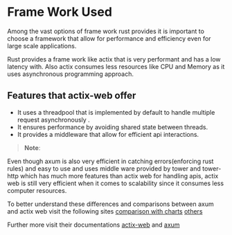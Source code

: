 # Frame Work Used

Among the vast options of frame work rust provides it is important to choose a framework that allow for performance and efficiency even for large scale applications.

Rust provides a frame work like actix that is very performant and has a low latency with. Also actix consumes less resources like CPU and Memory as it uses asynchronous programming approach.

## Features that actix-web offer

-  It uses a threadpool that is implemented by default to handle multiple request asynchronously .
-  It ensures performance by avoiding shared state between threads.
-  It provides a middleware that allow for efficient api interactions.

> **Note**: 

Even though axum is also very efficient in catching errors(enforcing rust rules)  and easy to use and uses middle ware provided by tower and tower-http which has much more features than actix web for handling apis, actix web is still very efficient when it comes to scalability since it consumes less computer resources. 

To better understand these differences and comparisons between axum and actix web visit the following sites [comparison with charts](https://medium.com/deno-the-complete-reference/rust-actix-vs-axum-hello-world-performance-e10a1c1419e0)
[others](https://aarambhdevhub.medium.com/actix-vs-axum-a-deep-dive-into-rusts-premier-web-frameworks-737f3de52fe5)

Further more visit their documentations [actix-web](https://docs.rs/actix-web/latest/actix_web/) and [axum](https://docs.rs/axum/latest/axum/)

